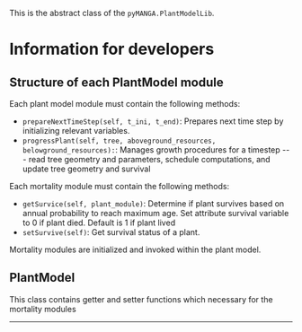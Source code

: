 This is the abstract class of the ```pyMANGA.PlantModelLib```.

# Information for developers 
## Structure of each PlantModel module

Each plant model module must contain the following methods:

- ``prepareNextTimeStep(self, t_ini, t_end)``: Prepares next time step by initializing relevant variables.
- ``progressPlant(self, tree, aboveground_resources, belowground_resources):``: Manages growth procedures for a timestep --- read tree geometry and parameters, schedule computations, and update tree geometry and survival

Each mortality module must contain the following methods:

- ``getSurvice(self, plant_module)``: Determine if plant survives based on annual probability to reach maximum age. Set attribute survival variable to 0 if plant died. Default  is 1 if plant lived
- ``setSurvive(self)``: Get survival status of a plant.

Mortality modules are initialized and invoked within the plant model.

## PlantModel

This class contains getter and setter functions which necessary for the mortality modules


---




